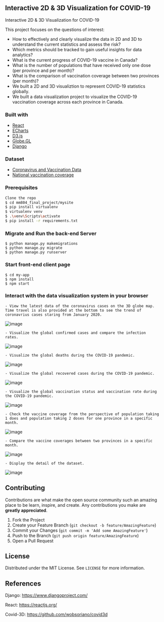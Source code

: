 <!-- PROJECT LOGO
<br />
<p align="center">
  <a href="https://github.com/othneildrew/Best-README-Template">
    <img src="images/logo.png" alt="Logo" width="80" height="80">
  </a>

  <h3 align="center">Best-README-Template</h3>

  <p align="center">
    An awesome README template to jumpstart your projects!
    <br />
    <a href="https://github.com/othneildrew/Best-README-Template"><strong>Explore the docs »</strong></a>
    <br />
    <br />
    <a href="https://github.com/othneildrew/Best-README-Template">View Demo</a>
    ·
    <a href="https://github.com/othneildrew/Best-README-Template/issues">Report Bug</a>
    ·
    <a href="https://github.com/othneildrew/Best-README-Template/issues">Request Feature</a>
  </p>
</p>
-->


<!-- TABLE OF CONTENTS 
## Table of Contents

* [About the Project](#about-the-project)
  * [Built With](#built-with)
* [Getting Started](#getting-started)
  * [Prerequisites](#prerequisites)
  * [Installation](#installation)
* [Usage](#usage)
* [Roadmap](#roadmap)
* [Contributing](#contributing)
* [License](#license)
* [Contact](#contact)
* [Acknowledgements](#acknowledgements)
-->


<!-- ABOUT THE PROJECT -->
## Interactive 2D & 3D Visualization for COVID-19
Interactive 2D & 3D Visualization for COVID-19

This project focuses on the questions of interest:
* How to effectively and clearly visualize the data in 2D and 3D to understand the current statistics and assess the risk?
* Which metrics should be tracked to gain useful insights for data analytics? 
* What is the current progress of COVID-19 vaccine in Canada? 
* What is the number of populations that have received only one dose (per province and per month)? 
* What is the comparison of vaccination coverage between two provinces (per month)?
* We built a 2D and 3D visualiztion to represent COVID-19 statistics globally.
* We built a data visualization project to visualize the COVID-19 vaccination coverage across each province in Canada.

### Built with
* [React](https://reactjs.org/)
* [ECharts](https://echarts.apache.org/en/index.html)
* [D3.js](https://d3js.org/)
* [Globe.GL](https://github.com/vasturiano/globe.gl)
* [Django](https://www.djangoproject.com/)

### Dataset 
* [Coronavirus and Vaccination Data](https://github.com/bumbeishvili/covid19-daily-data)
* [National vaccination coverage](https://health-infobase.canada.ca/covid-19/vaccination-coverage/)

### Prerequisites
```sh
Clone the repo
$ cd mm804_final_project/mysite
$ pip install virtualenv
$ virtualenv venv
$ .\venv\Scripts\activate
$ pip install -r requirements.txt
```

### Migrate and Run the back-end Server
```
$ python manage.py makemigrations
$ python manage.py migrate
$ python manage.py runserver
```

### Start front-end client page
```
$ cd my-app
$ npm install
$ npm start
```

### Interact with the data visualization system in your browser

```
- View the latest data of the coronavirus cases on the 3D globe map. Time travel is also provided at the bottom to see the trend of coronavrius cases staring from January 2020. 
```
![image](https://user-images.githubusercontent.com/31713264/115631196-94e01280-a2c2-11eb-80d9-528448ab9c84.png)

```
- Visualize the global confirmed cases and compare the infection rates.
```
![image](https://user-images.githubusercontent.com/31713264/115631272-bd680c80-a2c2-11eb-8aa8-1911ad22445c.png)

```
- Visualize the global deaths during the COVID-19 pandemic.
```
![image](https://user-images.githubusercontent.com/31713264/115631345-dec8f880-a2c2-11eb-8bec-64954d7be3b7.png)

```
- Visualize the global recovered cases during the COVID-19 pandemic.
```
![image](https://user-images.githubusercontent.com/31713264/115631384-f30cf580-a2c2-11eb-8dc7-8002213c0033.png)

```
- Visualize the global vaccination status and vaccination rate during the COVID-19 pandemic.
```
![image](https://user-images.githubusercontent.com/31713264/115631435-0b7d1000-a2c3-11eb-9b51-cf4bd8173929.png)

```
- Check the vaccine coverage from the perspective of population taking 1 does and population taking 2 doses for one province in a specific month.
```
![image](https://user-images.githubusercontent.com/31713264/115632401-dd003480-a2c4-11eb-85d4-44f417becfdd.png)

```
- Compare the vaccine coverages between two provinces in a specific month.
```
![image](https://user-images.githubusercontent.com/31713264/115632481-0e790000-a2c5-11eb-9ce3-97a8e8db3a05.png)

```
- Display the detail of the dataset.
```
![image](https://user-images.githubusercontent.com/31713264/115632533-2d779200-a2c5-11eb-9ced-95f4b9e38a1d.png)



## Contributing

Contributions are what make the open source community such an amazing place to be learn, inspire, and create. Any contributions you make are **greatly appreciated**.

1. Fork the Project
2. Create your Feature Branch (`git checkout -b feature/AmazingFeature`)
3. Commit your Changes (`git commit -m 'Add some AmazingFeature'`)
4. Push to the Branch (`git push origin feature/AmazingFeature`)
5. Open a Pull Request


<!-- LICENSE -->
## License

Distributed under the MIT License. See `LICENSE` for more information.

## References
Django: https://www.djangoproject.com/

React: https://reactjs.org/

Covid-3D: https://github.com/wobsoriano/covid3d

